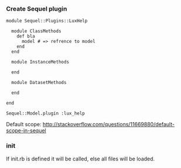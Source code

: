 ### Create Sequel plugin

```
module Sequel::Plugins::LuxHelp

  module ClassMethods
    def bla
      model # => refrence to model
    end
  end

  module InstanceMethods

  end

  module DatasetMethods

  end

end

Sequel::Model.plugin :lux_help
```

Default scope: http://stackoverflow.com/questions/11669880/default-scope-in-sequel

### init

If init.rb is defined it will be called, else all files will be loaded.
